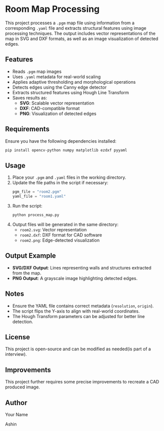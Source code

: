 # Room Map Processing

This project processes a `.pgm` map file using information from a corresponding `.yaml` file and extracts structural features using image processing techniques. The output includes vector representations of the map in SVG and DXF formats, as well as an image visualization of detected edges.

## Features

- Reads `.pgm` map images
- Uses `.yaml` metadata for real-world scaling
- Applies adaptive thresholding and morphological operations
- Detects edges using the Canny edge detector
- Extracts structured features using Hough Line Transform
- Saves results as:
  - **SVG**: Scalable vector representation
  - **DXF**: CAD-compatible format
  - **PNG**: Visualization of detected edges

## Requirements

Ensure you have the following dependencies installed:

```bash
pip install opencv-python numpy matplotlib ezdxf pyyaml
```

## Usage

1. Place your `.pgm` and `.yaml` files in the working directory.
2. Update the file paths in the script if necessary:
   ```python
   pgm_file = "room2.pgm"
   yaml_file = "room1.yaml"
   ```
3. Run the script:
   ```bash
   python process_map.py
   ```
4. Output files will be generated in the same directory:
   - `room2.svg`: Vector representation
   - `room2.dxf`: DXF format for CAD software
   - `room2.png`: Edge-detected visualization

## Output Example

- **SVG/DXF Output**: Lines representing walls and structures extracted from the map.
- **PNG Output**: A grayscale image highlighting detected edges.

## Notes

- Ensure the YAML file contains correct metadata (`resolution`, `origin`).
- The script flips the Y-axis to align with real-world coordinates.
- The Hough Transform parameters can be adjusted for better line detection.

## License

This project is open-source and can be modified as needed(is part of a interview).

## Improvements
This project further requires some precise improvements to recreate a CAD produced image.

## Author

Your Name

Ashin



